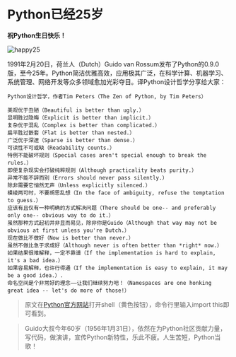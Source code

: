 # Python已经25岁

**祝Python生日快乐！**

![happy25](https://muxuezi.github.io/posts/happy25.jpg)

1991年2月20日，荷兰人（Dutch）Guido van Rossum发布了Python的0.9.0版，至今25年。Python简洁优雅高效，应用极其广泛，在科学计算、机器学习、系统管理、网络开发等众多领域愈加光彩夺目。译Python设计哲学分享给大家：

```
Python设计哲学，作者Tim Peters（The Zen of Python, by Tim Peters）

美观优于丑陋（Beautiful is better than ugly.）
显明胜过隐晦（Explicit is better than implicit.）
复杂优于混乱（Complex is better than complicated.）
扁平胜过嵌套（Flat is better than nested.）
广泛优于深邃（Sparse is better than dense.）
可读性不可或缺（Readability counts.）
特例不能破坏规则（Special cases aren't special enough to break the rules.）
即使复杂现实会打破纯粹规则（Although practicality beats purity.）
异常不能不辞而别（Errors should never pass silently.）
除非需要它悄然无声（Unless explicitly silenced.）
模棱两可时，不要胡思乱想（In the face of ambiguity, refuse the temptation to guess.）
应该有且仅有一种明确的方式解决问题（There should be one-- and preferably only one-- obvious way to do it.）
虽然那种方式起初并非显而易见，除非你是Guido（Although that way may not be obvious at first unless you're Dutch.）
现在做比不做好（Now is better than never.）
虽然不做比急于求成好（Although never is often better than *right* now.）
如果结果很难解释，一定不靠谱（If the implementation is hard to explain, it's a bad idea.）
如果容易解释，也许行得通（If the implementation is easy to explain, it may be a good idea.）.
命名空间是个非常好的理念——让我们继续努力吧！（Namespaces are one honking great idea -- let's do more of those!）
```

> 原文在[Python官方网站](https://www.python.org/)打开shell（黄色按钮），命令行里输入import this即可看到。

> Guido大叔今年60岁（1956年1月31日），依然在为Python社区贡献力量，写代码，做演讲，宣传Python新特性，乐此不疲。人生苦短，Python当歌！